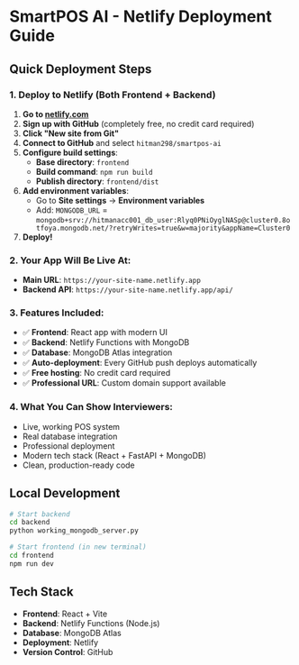 # SmartPOS AI - Netlify Deployment Guide

## Quick Deployment Steps

### 1. Deploy to Netlify (Both Frontend + Backend)

1. **Go to [netlify.com](https://netlify.com)**
2. **Sign up with GitHub** (completely free, no credit card required)
3. **Click "New site from Git"**
4. **Connect to GitHub** and select `hitman298/smartpos-ai`
5. **Configure build settings**:
   - **Base directory**: `frontend`
   - **Build command**: `npm run build`
   - **Publish directory**: `frontend/dist`
6. **Add environment variables**:
   - Go to **Site settings** → **Environment variables**
   - Add: `MONGODB_URL` = `mongodb+srv://hitmanacc001_db_user:Rlyq0PNiOyglNASp@cluster0.8otfoya.mongodb.net/?retryWrites=true&w=majority&appName=Cluster0`
7. **Deploy!**

### 2. Your App Will Be Live At:
- **Main URL**: `https://your-site-name.netlify.app`
- **Backend API**: `https://your-site-name.netlify.app/api/`

### 3. Features Included:
- ✅ **Frontend**: React app with modern UI
- ✅ **Backend**: Netlify Functions with MongoDB
- ✅ **Database**: MongoDB Atlas integration
- ✅ **Auto-deployment**: Every GitHub push deploys automatically
- ✅ **Free hosting**: No credit card required
- ✅ **Professional URL**: Custom domain support available

### 4. What You Can Show Interviewers:
- Live, working POS system
- Real database integration
- Professional deployment
- Modern tech stack (React + FastAPI + MongoDB)
- Clean, production-ready code

## Local Development

```bash
# Start backend
cd backend
python working_mongodb_server.py

# Start frontend (in new terminal)
cd frontend
npm run dev
```

## Tech Stack
- **Frontend**: React + Vite
- **Backend**: Netlify Functions (Node.js)
- **Database**: MongoDB Atlas
- **Deployment**: Netlify
- **Version Control**: GitHub
